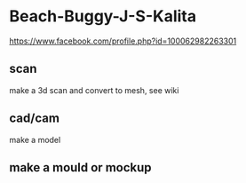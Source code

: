 # Beach-Buggy-J-S-Kalita
https://www.facebook.com/profile.php?id=100062982263301

## scan
make a 3d scan and convert to mesh, see wiki

## cad/cam
make a model

## make a mould or mockup
